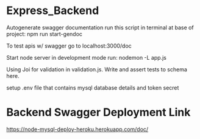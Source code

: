 # Express_Backend
Autogenerate swagger documentation run this script in terminal at base of project: npm run start-gendoc

To test apis w/ swagger go to localhost:3000/doc

Start node server in development mode run: nodemon -L app.js

Using Joi for validation in validation.js. Write and assert tests to schema here.

setup .env file that contains mysql database details and token secret
# Backend Swagger Deployment Link
https://node-mysql-deploy-heroku.herokuapp.com/doc/
